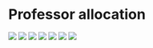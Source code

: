 # Professor allocation

<img src="1.jpeg"/>
<img src="2.jpeg"/>
<img src="3.jpeg"/>
<img src="4.jpeg"/>
<img src="5.jpeg"/>
<img src="1.jpeg"/>
<img src="1.jpeg"/>